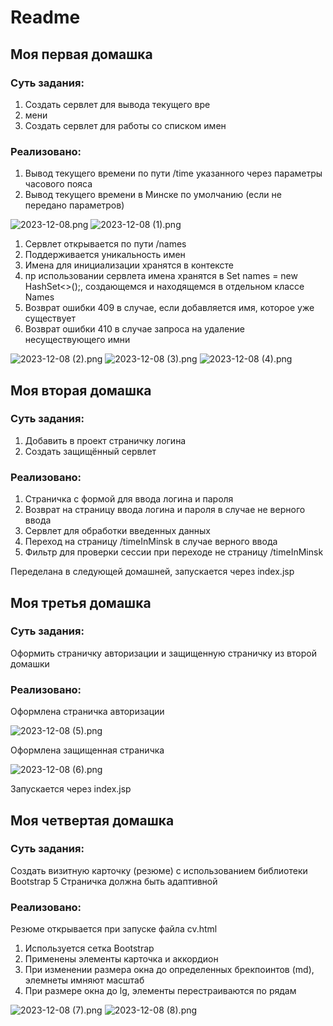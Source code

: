 # Readme

## Моя первая домашка

### Суть задания:

1) Создать сервлет для вывода текущего вре
2) мени
2) Создать сервлет для работы со списком имен

### Реализовано:

1) Вывод текущего времени по пути /time указанного через параметры часового пояса
2) Вывод текущего времени в Минске по умолчанию (если не передано параметров)

![2023-12-08.png](..%2F..%2F..%2F..%2Fwebapp%2Fimg%2FforReadme%2F2023-12-08.png)
![2023-12-08 (1).png](..%2F..%2F..%2F..%2Fwebapp%2Fimg%2FforReadme%2F2023-12-08%20%281%29.png)

1) Сервлет открывается по пути /names
2) Поддерживается уникальность имен
3) Имена для инициализации хранятся в контексте
4) пр  использовании сервлета имена хранятся в Set<String> names = new HashSet<>();, создающемся и находящемся в отдельном классе Names
5) Возврат ошибки 409 в случае, если добавляется имя, которое уже существует
6) Возврат ошибки 410 в случае запроса на удаление несуществующего имни

![2023-12-08 (2).png](..%2F..%2F..%2F..%2Fwebapp%2Fimg%2FforReadme%2F2023-12-08%20%282%29.png)
![2023-12-08 (3).png](..%2F..%2F..%2F..%2Fwebapp%2Fimg%2FforReadme%2F2023-12-08%20%283%29.png)
![2023-12-08 (4).png](..%2F..%2F..%2F..%2Fwebapp%2Fimg%2FforReadme%2F2023-12-08%20%284%29.png)

## Моя вторая домашка

### Суть задания:

1) Добавить в проект страничку логина
2) Создать защищённый сервлет

### Реализовано:

1) Страничка с формой для ввода логина и пароля
2) Возврат на страницу ввода логина и пароля в случае не верного ввода
3) Сервлет для обработки введенных данных
4) Переход на страницу /timeInMinsk в случае верного ввода
5) Фильтр для проверки сессии при переходе не страницу /timeInMinsk

Переделана в следующей домашней, запускается через index.jsp
## Моя третья домашка

### Суть задания:

Оформить страничку авторизации и защищенную  страничку из второй домашки

### Реализовано:

Оформлена страничка авторизации

![2023-12-08 (5).png](..%2F..%2F..%2F..%2Fwebapp%2Fimg%2FforReadme%2F2023-12-08%20%285%29.png)

Оформлена защищенная страничка

![2023-12-08 (6).png](..%2F..%2F..%2F..%2Fwebapp%2Fimg%2FforReadme%2F2023-12-08%20%286%29.png)

Запускается через index.jsp

## Моя четвертая домашка

### Суть задания:

Создать визитную карточку (резюме) с использованием библиотеки Bootstrap 5
Страничка должна быть адаптивной

### Реализовано:

Резюме открывается при запуске файла cv.html

1) Используется сетка Bootstrap
2) Применены элементы карточка и аккордион
3) При изменении размера окна до определенных брекпоинтов (md), элемнеты имняют масштаб
4) При размере окна до lg, элементы перестраиваются по рядам

![2023-12-08 (7).png](..%2F..%2F..%2F..%2Fwebapp%2Fimg%2FforReadme%2F2023-12-08%20%287%29.png)
![2023-12-08 (8).png](..%2F..%2F..%2F..%2Fwebapp%2Fimg%2FforReadme%2F2023-12-08%20%288%29.png)